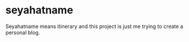 # seyahatname

Seyahatname means itinerary and this project is just me trying to create a personal blog.
